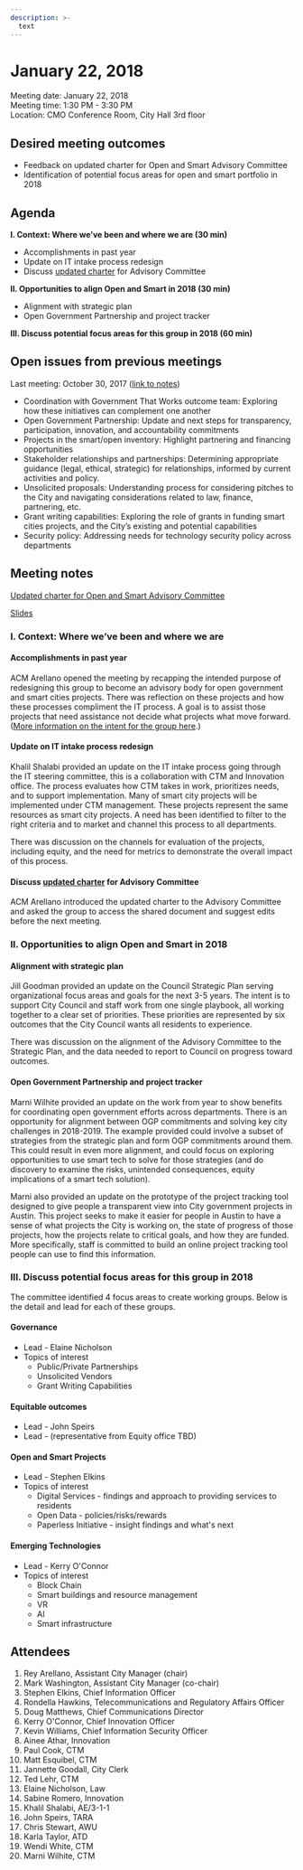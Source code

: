 ```yaml
---
description: >-
  text
---
```

# January 22, 2018

Meeting date: January 22, 2018  
Meeting time: 1:30 PM - 3:30 PM  
Location: CMO Conference Room, City Hall 3rd floor

## **Desired meeting outcomes**

* Feedback on updated charter for Open and Smart Advisory Committee
* Identification of potential focus areas for open and smart portfolio in 2018

## **Agenda**

**I. Context: Where we’ve been and where we are \(30 min\)**

* Accomplishments in past year
* Update on IT intake process redesign
* Discuss [updated charter](https://docs.google.com/document/d/1fwKLo_9YXwOKRKyaOxN1Wxc6i8cirTH24qIVpYsVW2E/edit#heading=h.iowb35jq3bpq) for Advisory Committee

**II. Opportunities to align Open and Smart in 2018 \(30 min\)**

* Alignment with strategic plan
* Open Government Partnership and project tracker

**III. Discuss potential focus areas for this group in 2018 \(60 min\)**

## **Open issues from previous meetings**

Last meeting: October 30, 2017 \([link to notes](https://docs.google.com/document/d/176qmebDBdddro4UoHpZco6AzOf4X8cC4zWkwjj2cnd4/edit?usp=sharing)\)

* Coordination with Government That Works outcome team: Exploring how these initiatives can complement one another
* Open Government Partnership: Update and next steps for transparency, participation, innovation, and accountability commitments
* Projects in the smart/open inventory: Highlight partnering and financing opportunities
* Stakeholder relationships and partnerships: Determining appropriate guidance \(legal, ethical, strategic\) for relationships, informed by current activities and policy.
* Unsolicited proposals: Understanding process for considering pitches to the City and navigating considerations related to law, finance, partnering, etc.
* Grant writing capabilities: Exploring the role of grants in funding smart cities projects, and the City’s existing and potential capabilities
* Security policy: Addressing needs for technology security policy across departments

## Meeting notes

[Updated charter for Open and Smart Advisory Committee](https://docs.google.com/document/d/1fwKLo_9YXwOKRKyaOxN1Wxc6i8cirTH24qIVpYsVW2E/edit#heading=h.iowb35jq3bpq)

[Slides](https://docs.google.com/presentation/d/e/2PACX-1vR29pA_52oWb6LanAlNWhTTl9MYMpuE87MTew0NtU7uR2ERs32jikKc-JSqLCgYoMqN7e4ib4iOna7g/pub?start=false&loop=false&delayms=3000)

### **I. Context: Where we’ve been and where we are**

#### **Accomplishments in past year**

ACM Arellano opened the meeting by recapping the intended purpose of redesigning this group to become an advisory body for open government and smart cities projects.  There was reflection on these projects and how these processes compliment the IT process. A goal is to assist those projects that need assistance not decide what projects what move forward. \([More information on the intent for the group here](https://opengovpartnership.bloomfire.com/series/35086/posts/1360071).\)

#### **Update on IT intake process redesign**

Khalil Shalabi provided an update on the IT intake process going through the IT steering committee, this is a collaboration with CTM and Innovation office. The process evaluates how CTM takes in work, prioritizes needs, and to support implementation. Many of smart city projects will be implemented under CTM management.  These projects represent the same resources as smart city projects. A need has been identified to filter to the right criteria and to market and channel this process to all departments.

There was discussion on the channels for evaluation of the projects, including equity, and the need for metrics to demonstrate the overall impact of this process.

#### **Discuss** [**updated charter**](https://docs.google.com/document/d/1fwKLo_9YXwOKRKyaOxN1Wxc6i8cirTH24qIVpYsVW2E/edit#heading=h.iowb35jq3bpq) **for Advisory Committee**

ACM Arellano introduced the updated charter to the Advisory Committee and asked the group to access the shared document and suggest edits before the next meeting.

### **II. Opportunities to align Open and Smart in 2018**

#### **Alignment with strategic plan**

Jill Goodman provided an update on the Council Strategic Plan serving organizational focus areas and goals for the next 3-5 years.  The intent is to support City Council and staff work from one single playbook, all working together to a clear set of priorities. These priorities are represented by six outcomes that the City Council wants all residents to experience.

There was discussion on the alignment of the Advisory Committee to the Strategic Plan, and the data needed to report to Council on progress toward outcomes.

#### **Open Government Partnership and project tracker**

Marni Wilhite provided an update on the work from year to show benefits for coordinating open government efforts across departments.  There is an opportunity for alignment between OGP commitments and solving key city challenges in 2018-2019. The example provided could involve a subset of strategies from the strategic plan and form OGP commitments around them.  This could result in even more alignment, and could focus on exploring opportunities to use smart tech to solve for those strategies \(and do discovery to examine the risks, unintended consequences, equity implications of a smart tech solution\).

Marni also provided an update on the prototype of the project tracking tool designed to give people a transparent view into City government projects in Austin.  This project seeks to make it easier for people in Austin to have a sense of what projects the City is working on, the state of progress of those projects, how the projects relate to critical goals, and how they are funded. More specifically, staff is committed to build an online project tracking tool people can use to find this information.

### **III. Discuss potential focus areas for this group in 2018**

The committee identified 4 focus areas to create working groups. Below is the detail and lead for each of these groups.

#### **Gov**ernance

* Lead - Elaine Nicholson
* Topics of interest
  * Public/Private Partnerships
  * Unsolicited Vendors
  * Grant Writing Capabilities

#### Equitable outcomes

* Lead - John Speirs
* Lead - \(representative from Equity office TBD\)

#### **Open and Smart Projects**

* Lead - Stephen Elkins
* Topics of interest
  * Digital Services - findings and approach to providing services to residents
  * Open Data - policies/risks/rewards
  * Paperless Initiative - insight findings and what's next

#### Emerging Technologies

* Lead - Kerry O'Connor
* Topics of interest
  * Block Chain
  * Smart buildings and resource management
  * VR
  * AI
  * Smart infrastructure

## Attendees

1. Rey Arellano, Assistant City Manager \(chair\)
2. Mark Washington, Assistant City Manager \(co-chair\)
3. Stephen Elkins, Chief Information Officer
4. Rondella Hawkins, Telecommunications and Regulatory Affairs Officer
5. Doug Matthews, Chief Communications Director
6. Kerry O'Connor, Chief Innovation Officer
7. Kevin Williams, Chief Information Security Officer
8. Ainee Athar, Innovation
9. Paul Cook, CTM
10. Matt Esquibel, CTM
11. Jannette Goodall, City Clerk
12. Ted Lehr, CTM
13. Elaine Nicholson, Law
14. Sabine Romero, Innovation
15. Khalil Shalabi, AE/3-1-1
16. John Speirs, TARA
17. Chris Stewart, AWU
18. Karla Taylor, ATD
19. Wendi White, CTM
20. Marni Wilhite, CTM

